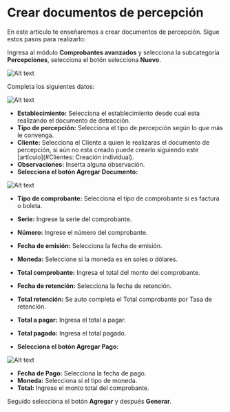 # Crear documentos de percepción

En este artículo te enseñaremos a crear documentos de percepción. Sigue estos pasos para realizarlo:

Ingresa al módulo **Comprobantes avanzados** y selecciona la subcategoría **Percepciones**, selecciona el botón selecciona **Nuevo**.

![Alt text](img/percepcin1.jpg)

Completa los siguientes datos:

![Alt text](img/percepcin2.jpg)

- **Establecimiento:** Selecciona el establecimiento desde cual esta realizando el documento de detracción.
- **Tipo de percepción:** Selecciona el tipo de percepción según lo que más le convenga.
- **Cliente:** Selecciona el Cliente a quien le realizaras el documento de percepción, si aún no esta creado puede crearlo siguiendo este [artículo](#Clientes: Creación individual).
- **Observaciones:** Inserta alguna observación.
- **Selecciona el botón Agregar Documento:**

![Alt text](img/percepcin4.jpg)

- **Tipo de comprobante:** Selecciona el tipo de comprobante si es factura o boleta.
- **Serie:** Ingrese la serie del comprobante.
- **Número:** Ingrese el número del comprobante.
- **Fecha de emisión:** Selecciona la fecha de emisión.
- **Moneda:** Seleccione si la moneda es en soles o dólares.
- **Total comprobante:** Ingresa el total del monto del comprobante.
- **Fecha de retención:** Selecciona la fecha de retención.
- **Total retención:** Se auto completa el Total comprobante por Tasa de retención.
- **Total a pagar:** Ingresa el total a pagar.
- **Total pagado:** Ingresa el total pagado.

- **Selecciona el botón Agregar Pago:**

![Alt text](img/percepcin5.jpg)

- **Fecha de Pago:** Selecciona la fecha de pago.
- **Moneda:** Selecciona si el tipo de moneda.
- **Total:** Ingrese el monto total del comprobante.

Seguido selecciona el botón **Agregar** y después **Generar**.
